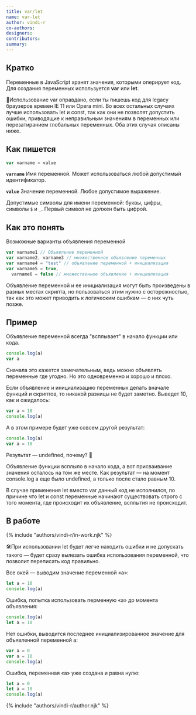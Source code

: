```yaml
---
title: var/let
name: var-let
author: vindi-r
co-authors:
designers:
contributors:
summary:
---
```


## Кратко

Переменные в JavaScript хранят значения, которыми оперирует код. Для создания переменных используется **var** или **let**.

🤖Использование var оправдано, если ты пишешь код для legacy браузеров времен IE 11 или Opera mini. Во всех остальных случаях лучше использовать let и const, так как они не позволят допустить ошибки, приводящие к неправильным значениям в переменных или перезатиранием глобальных переменных. Оба этих случая описаны ниже.

## Как пишется

```jsx
var varname = value
```

**`varname`** Имя переменной. Может использоваться любой допустимый идентификатор.

**`value`** Значение переменной. Любое допустимое выражение.

Допустимые символы для имени переменной: буквы, цифры, символы `$` и `_`. Первый символ не должен быть цифрой.

## Как это понять

Возможные варианты объявления переменной

```jsx
var varname1 // Объявление переменной
var varname2, varname3 // множественное объявление переменных
var varname4 = "test" // объявление переменной + инициализация
var varname5 = true,
  varname6 = false // множественное объявление + инициализация
```

Объявление переменной и ее инициализация могут быть произведены в разных местах скрипта, но пользоваться этим нужно с осторожностью, так как это может приводить к логическим ошибкам — о них чуть позже.

## Пример

Объявление переменной всегда "всплывает" в начало функции или кода.

```jsx
console.log(a)
var a
```

Сначала это кажется замечательным, ведь можно объявлять переменные где угодно. Но это одновременно и хорошо и плохо.

Если объявление и инициализацию переменных делать вначале функций и скриптов, то никакой разницы не будет заметно. Выведет 10, как и ожидалось:

```jsx
var a = 10
console.log(a)
```

А в этом примере будет уже совсем другой результат:

```jsx
console.log(a)
var a = 10
```

Результат — undefined, почему? 🤔

Объявление функции всплыло в начало кода, а вот присваивание значения осталось на том же месте. Как результат — на момент console.log а еще было undefined, а только после стало равным 10.

В случае применения let вместо var данный код не исполнился, по причине что let и const переменные начинают существовать строго с того момента, где происходит их объявление, всплытия не происходит.

## В работе

{% include "authors/vindi-r/in-work.njk" %}

🛠При использовании let будет легче находить ошибки и не допускать такого — будет сразу вылезать ошибка использования переменной, что позволит переписать код правильно.

Все окей — выводим значение переменной «a»:

```jsx
let a = 10
console.log(a)
```

Ошибка, попытка использовать перменную «a» до момента объявления:

```jsx
console.log(a)
let a = 10
```

Нет ошибки, выводится последнее инициализированное значение для объявленной переменной a:

```jsx
var a = 0
var a = 10
console.log(a)
```

Ошибка, переменная «a» уже создана и равна нулю:

```jsx
let a = 0
let a = 10
console.log(a)
```

{% include "authors/vindi-r/author.njk" %}
